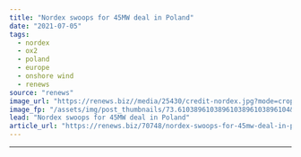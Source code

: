 ```yaml
---
title: "Nordex swoops for 45MW deal in Poland"
date: "2021-07-05"
tags: 
  - nordex
  - ox2
  - poland
  - europe
  - onshore wind
  - renews
source: "renews"
image_url: "https://renews.biz//media/25430/credit-nordex.jpg?mode=crop&width=770&heightratio=0.6103896103896103896103896104&slimmage=true"
image_fp: "/assets/img/post_thumbnails/73.6103896103896103896103896104&slimmage=true"
lead: "Nordex swoops for 45MW deal in Poland"
article_url: "https://renews.biz/70748/nordex-swoops-for-45mw-deal-in-poland/"
---
```


---
